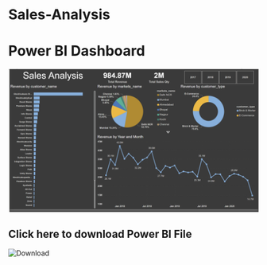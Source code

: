 # Sales-Analysis

# Power BI Dashboard

<img src = "https://github.com/NaveenM-10/Sales-Analysis/blob/main/Screenshot%202024-08-09%20143950.png"/>

## Click here to download Power BI File
  ![Download]("https://github.com/NaveenM-10/Sales-Analysis/blob/main/sales.pbix")
